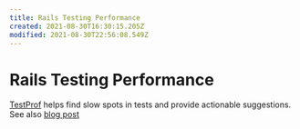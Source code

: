 ```yaml
---
title: Rails Testing Performance
created: 2021-08-30T16:30:15.205Z
modified: 2021-08-30T22:56:08.549Z
---
```


# Rails Testing Performance

[TestProf](https://test-prof.evilmartians.io/) helps find slow spots in tests and provide actionable suggestions. See also [blog post](https://evilmartians.com/chronicles/testprof-a-good-doctor-for-slow-ruby-tests)

